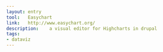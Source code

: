 ```yaml
---
layout: entry
tool:	Easychart
link:	http://www.easychart.org/
description:	a visual editor for Highcharts in drupal
tags:
- dataviz	
---
```

